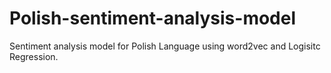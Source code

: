 # Polish-sentiment-analysis-model
Sentiment analysis model for Polish Language using word2vec and Logisitc Regression. 

